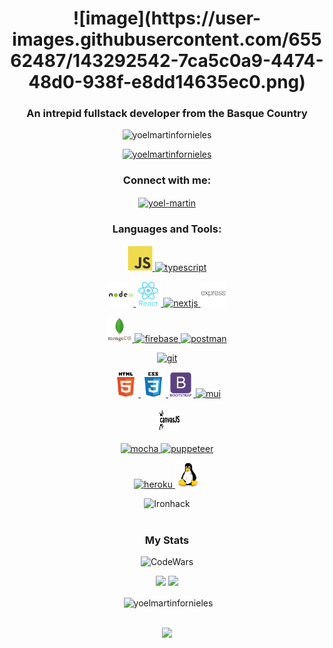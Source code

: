 <div align="center">

<h1 align="center">![image](https://user-images.githubusercontent.com/65562487/143292542-7ca5c0a9-4474-48d0-938f-e8dd14635ec0.png)</h1>
<h3 align="center">An intrepid fullstack developer from the Basque Country</h3>
  
<p align="center"> <img src="https://komarev.com/ghpvc/?username=yoelmartinfornieles&label=Profile%20views&color=0e75b6&style=flat" alt="yoelmartinfornieles" /> </p>

<p align="center"> <a href="https://github.com/ryo-ma/github-profile-trophy"><img src="https://github-profile-trophy.vercel.app/?username=yoelmartinfornieles" alt="yoelmartinfornieles" /></a> </p>

<h3 align="center">Connect with me:</h3>
<p align="center">
<a href="https://linkedin.com/in/yoel-martin" target="blank"><img align="center" src="https://raw.githubusercontent.com/rahuldkjain/github-profile-readme-generator/master/src/images/icons/Social/linked-in-alt.svg" alt="yoel-martin" height="30" width="40" /></a>
</p>

<h3 align="center">Languages and Tools:</h3>
  
<p align="center">  
<a href="https://developer.mozilla.org/en-US/docs/Web/JavaScript" target="_blank"> <img src="https://raw.githubusercontent.com/devicons/devicon/master/icons/javascript/javascript-original.svg" alt="javascript" width="40" height="40"/> </a> 
<a href="https://www.typescriptlang.org/" target="_blank"> <img src="https://cdn.worldvectorlogo.com/logos/typescript-2.svg" alt="typescript" width="40" height="40"/> </a> 
</p>
  
<p align="center">  
<a href="https://nodejs.org" target="_blank"> <img src="https://raw.githubusercontent.com/devicons/devicon/master/icons/nodejs/nodejs-original-wordmark.svg" alt="nodejs" width="40" height="40"/> </a> 
<a href="https://reactjs.org/" target="_blank"> <img src="https://raw.githubusercontent.com/devicons/devicon/master/icons/react/react-original-wordmark.svg" alt="react" width="40" height="40"/> </a> 
<a href="https://nextjs.org/" target="_blank"> <img src="https://cdn.worldvectorlogo.com/logos/nextjs-3.svg" alt="nextjs" width="40" height="40"/> </a>  
<a href="https://expressjs.com" target="_blank"> <img src="https://raw.githubusercontent.com/devicons/devicon/master/icons/express/express-original-wordmark.svg" alt="express" width="40" height="40"/> </a> 
</p>
  
<p align="center">  
<a href="https://www.mongodb.com/" target="_blank"> <img src="https://raw.githubusercontent.com/devicons/devicon/master/icons/mongodb/mongodb-original-wordmark.svg" alt="mongodb" width="40" height="40"/> </a> 
<a href="https://firebase.google.com/" target="_blank"> <img src="https://www.vectorlogo.zone/logos/firebase/firebase-icon.svg" alt="firebase" width="40" height="40"/> </a> 
<a href="https://postman.com" target="_blank"> <img src="https://www.vectorlogo.zone/logos/getpostman/getpostman-icon.svg" alt="postman" width="40" height="40"/> </a>
</p>
  
<p align="center">  
<a href="https://git-scm.com/" target="_blank"> <img src="https://www.vectorlogo.zone/logos/git-scm/git-scm-icon.svg" alt="git" width="40" height="40"/> </a> 
</p>
  
<p align="center">  
<a href="https://www.w3.org/html/" target="_blank"> <img src="https://raw.githubusercontent.com/devicons/devicon/master/icons/html5/html5-original-wordmark.svg" alt="html5" width="40" height="40"/> </a> 
<a href="https://www.w3schools.com/css/" target="_blank"> <img src="https://raw.githubusercontent.com/devicons/devicon/master/icons/css3/css3-original-wordmark.svg" alt="css3" width="40" height="40"/> </a> 
<a href="https://getbootstrap.com" target="_blank"> <img src="https://raw.githubusercontent.com/devicons/devicon/master/icons/bootstrap/bootstrap-plain-wordmark.svg" alt="bootstrap" width="40" height="40"/> </a>
<a href="https://mui.com/" target="_blank"> <img src="https://cdn.worldvectorlogo.com/logos/material-ui-1.svg" alt="mui" width="40" height="40"/> </a>
</p>
  
<p align="center">  
<a href="https://canvasjs.com" target="_blank"> <img src="https://raw.githubusercontent.com/Hardik0307/Hardik0307/master/assets/canvasjs-charts.svg" alt="canvasjs" width="40" height="40"/> </a> 
</p>
  
<p align="center">  
<a href="https://mochajs.org" target="_blank"> <img src="https://www.vectorlogo.zone/logos/mochajs/mochajs-icon.svg" alt="mocha" width="40" height="40"/> </a> 
<a href="https://pptr.dev" target="_blank"> <img src="https://www.vectorlogo.zone/logos/pptrdev/pptrdev-icon.svg" alt="puppeteer" width="40" height="40"/> </a>
</p>
  
<p align="center">  
<a href="https://heroku.com" target="_blank"> <img src="https://www.vectorlogo.zone/logos/heroku/heroku-icon.svg" alt="heroku" width="40" height="40"/> </a> 
<a href="https://www.linux.org/" target="_blank"> <img src="https://raw.githubusercontent.com/devicons/devicon/master/icons/linux/linux-original.svg" alt="linux" width="40" height="40"/> </a> 
</p>
  
<img alt='Ironhack' src='https://i.imgur.com/qq7wMW4.png' style="width:100px" />
</div>
  
<!-- STATS -->
<br>

<h3 align="center">My Stats</h3>
<div align="center">	
<img alt='CodeWars' src='https://www.codewars.com/users/fan_cassidy/badges/large' />
</div>
<div align="center">	
<p align="center">
  <img  height="150"
  src="https://github-readme-stats.vercel.app/api?username=yoelmartinfornieles&theme=react&show_icons=true&include_all_commits=true"
  />
  <img
  height="150"
  src="https://github-readme-stats.vercel.app/api/top-langs/?username=yoelmartinfornieles&theme=react&layout=compact"
  />
  <p>&nbsp;<img height="150" align="center" src="https://github-readme-streak-stats.herokuapp.com/?user=yoelmartinfornieles&" alt="yoelmartinfornieles" /></p>
</p>
  <br>
  
<div align="center">
  <img width= "240" src= "https://pa1.narvii.com/6580/8098c6e9207376889eeb0532d9f5a0723c4d73f5_hq.gif"/>
</div>
  
